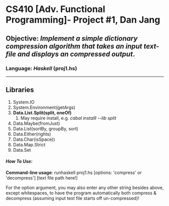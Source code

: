 # CS410 [Adv. Functional Programming]- Project #1, Dan Jang

## Objective: *Implement a simple dictionary compression algorithm that takes an input text-file and displays an compressed output*.

### Language: *Haskell* (proj1.hs)

---

Libraries
---------

1. System.IO
2. System.Environment(getArgs)
3. **Data.List.Split(split, oneOf)**
   1. May require install, e.g. *cabal installl --lib split*
4. Data.Maybe(fromJust)
5. Data.List(sortBy, groupBy, sort)
6. Data.Either(rights)
7. Data.Char(isSpace))
8. Data.Map.Strict
9. Data.Set


#### ***How To Use:***

**Command-line usage**: runhaskell proj1.hs [options: 'compress' or 'decompress'] [text file path here!]

For the option argument, you may also enter any other string besides above, except whitespaces, to have the program automatically both compress & decompress (assuming input text file starts off un-compressed)!
